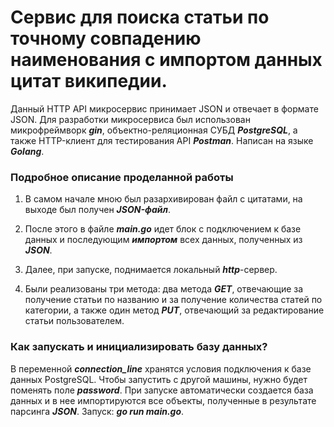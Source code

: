 # Сервис для поиска статьи по точному совпадению наименования с импортом данных цитат википедии.

Данный HTTP API микросервис принимает JSON и отвечает в формате JSON. Для разработки микросервиса был использован микрофреймворк ***gin***, объектно-реляционная СУБД ***PostgreSQL***, а также HTTP-клиент для тестирования API ***Postman***. Написан на языке ***Golang***.


### Подробное описание проделанной работы
1. В самом начале мною был разархивирован файл с цитатами, на выходе был получен ***JSON-файл***.

2. После этого в файле ***main.go*** идет блок с подключением к базе данных и последующим ***импортом*** всех данных, полученных из ***JSON***.

3. Далее, при запуске, поднимается локальный ***http***-сервер.

4. Были реализованы три метода: два метода ***GET***, отвечающие за получение статьи по названию и за получение количества статей по категории, а также один метод ***PUT***, отвечающий за редактирование статьи пользователем.

### Как запускать и инициализировать базу данных?

В переменной ***connection_line*** хранятся условия подключения к базе данных PostgreSQL. Чтобы запустить с другой машины, нужно будет поменять поле ***password***. При запуске автоматически создается база данных и в нее импортируются все объекты, полученные в результате парсинга ***JSON***. Запуск: ***go run main.go***.
